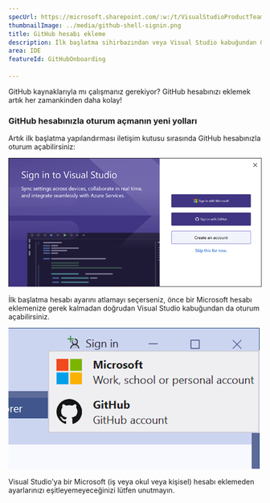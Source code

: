 ```yaml
---
specUrl: https://microsoft.sharepoint.com/:w:/t/VisualStudioProductTeam/ERPRQiOyAzVOmi1ymA69lDQBmCcjcMtfnV4aeZOgM_GW5w?e=cRcoaj
thumbnailImage: ../media/github-shell-signin.png
title: GitHub hesabı ekleme
description: İlk başlatma sihirbazından veya Visual Studio kabuğundan GitHub hesapları ekleyin.
area: IDE
featureId: GitHubOnboarding

---
```



GitHub kaynaklarıyla mı çalışmanız gerekiyor? GitHub hesabınızı eklemek artık her zamankinden daha kolay! 

### GitHub hesabınızla oturum açmanın yeni yolları

Artık ilk başlatma yapılandırması iletişim kutusu sırasında GitHub hesabınızla oturum açabilirsiniz:

![Visual Studio ilk başlatma iletişim kutusunda GitHub oturumu açma](../media/github-firstlaunch.png)

İlk başlatma hesabı ayarını atlamayı seçerseniz, önce bir Microsoft hesabı eklemenize gerek kalmadan doğrudan Visual Studio kabuğundan da oturum açabilirsiniz.

![Visual Studio kabuğundan GitHub oturumu açma](../media/github-shell-signin.png)

Visual Studio'ya bir Microsoft (iş veya okul veya kişisel) hesabı eklemeden ayarlarınızı eşitleyemeyeceğinizi lütfen unutmayın.

